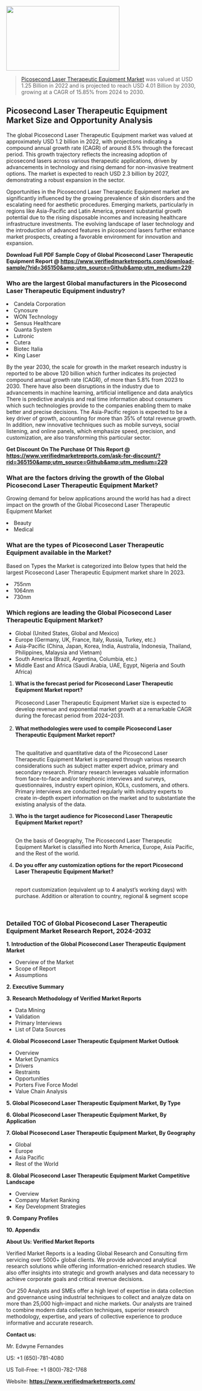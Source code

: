 <img src="https://ffe5etoiles.com/wp-content/uploads/2024/12/MST1-300x171.png" alt="" width="300" height="171" class="alignnone size-medium wp-image-20088" /><blockquote><p><p><a href="https://www.verifiedmarketreports.com/download-sample/?rid=365150&utm_source=Github&utm_medium=229" target="_blank">Picosecond Laser Therapeutic Equipment Market</a> was valued at USD 1.25 Billion in 2022 and is projected to reach USD 4.01 Billion by 2030, growing at a CAGR of 15.85% from 2024 to 2030.</p></blockquote><p><h2>Picosecond Laser Therapeutic Equipment Market Size and Opportunity Analysis</h2><p>The global Picosecond Laser Therapeutic Equipment market was valued at approximately USD 1.2 billion in 2022, with projections indicating a compound annual growth rate (CAGR) of around 8.5% through the forecast period. This growth trajectory reflects the increasing adoption of picosecond lasers across various therapeutic applications, driven by advancements in technology and rising demand for non-invasive treatment options. The market is expected to reach USD 2.3 billion by 2027, demonstrating a robust expansion in the sector.</p><p>Opportunities in the Picosecond Laser Therapeutic Equipment market are significantly influenced by the growing prevalence of skin disorders and the escalating need for aesthetic procedures. Emerging markets, particularly in regions like Asia-Pacific and Latin America, present substantial growth potential due to the rising disposable incomes and increasing healthcare infrastructure investments. The evolving landscape of laser technology and the introduction of advanced features in picosecond lasers further enhance market prospects, creating a favorable environment for innovation and expansion.</p></p><p class=""><strong>Download Full PDF Sample Copy of Global Picosecond Laser Therapeutic Equipment Report @ <a href="https://www.verifiedmarketreports.com/download-sample/?rid=365150&amp;utm_source=Github&amp;utm_medium=229" target="_blank">https://www.verifiedmarketreports.com/download-sample/?rid=365150&amp;utm_source=Github&amp;utm_medium=229</a></strong></p><h3 id="" class="">Who are the largest Global manufacturers in the Picosecond Laser Therapeutic Equipment industry?</h3><p><li>Candela Corporation</li><li> Cynosure</li><li> WON Technology</li><li> Sensus Healthcare</li><li> Quanta System</li><li> Lutronic</li><li> Cutera</li><li> Biotec Italia</li><li> King Laser</li></p><div class=""><div class="" dir="" data-message-author-role="" data-message-id="" data-message-model-slug=""><div class=""><div class=""><div class=""><div class="" dir="" data-message-author-role="" data-message-id="" data-message-model-slug=""><div class=""><div class=""><p>By the year 2030, the scale for growth in the market research industry is reported to be above 120 billion which further indicates its projected compound annual growth rate (CAGR), of more than 5.8% from 2023 to 2030. There have also been disruptions in the industry due to advancements in machine learning, artificial intelligence and data analytics There is predictive analysis and real time information about consumers which such technologies provide to the companies enabling them to make better and precise decisions. The Asia-Pacific region is expected to be a key driver of growth, accounting for more than 35% of total revenue growth. In addition, new innovative techniques such as mobile surveys, social listening, and online panels, which emphasize speed, precision, and customization, are also transforming this particular sector.</p><p><strong>Get Discount On The Purchase Of This Report @&nbsp; <a href="https://www.verifiedmarketreports.com/ask-for-discount/?rid=365150&amp;utm_source=Github&amp;utm_medium=229" target="_blank">https://www.verifiedmarketreports.com/ask-for-discount/?rid=365150&amp;utm_source=Github&amp;utm_medium=229</a></strong></p></div></div></div></div></div></div></div></div><h3 id="" class="">What are the factors driving the growth of the Global Picosecond Laser Therapeutic Equipment Market?</h3><p id="" class="">Growing demand for below applications around the world has had a direct impact on the growth of the Global Picosecond Laser Therapeutic Equipment Market</p><p id="" class=""><li>Beauty</li><li> Medical</li></p><h3 id="" class="">What are the types of Picosecond Laser Therapeutic Equipment available in the Market?</h3><p id="" class="">Based on Types the Market is categorized into Below types that held the largest Picosecond Laser Therapeutic Equipment market share In 2023.</p><p id="" class=""><li>755nm</li><li> 1064nm</li><li> 730nm</li></p><h3 id="" class="">Which regions are leading the Global Picosecond Laser Therapeutic Equipment Market?</h3><ul><li>Global (United States, Global and Mexico)</li><li>Europe (Germany, UK, France, Italy, Russia, Turkey, etc.)</li><li>Asia-Pacific (China, Japan, Korea, India, Australia, Indonesia, Thailand, Philippines, Malaysia and Vietnam)</li><li>South America (Brazil, Argentina, Columbia, etc.)</li><li>Middle East and Africa (Saudi Arabia, UAE, Egypt, Nigeria and South Africa)</li></ul><p><ol><li><strong>What is the forecast period for Picosecond Laser Therapeutic Equipment Market report?<br /></strong><br /><span data-sheets-root="1" data-sheets-value="{&quot;1&quot;:2,&quot;2&quot;:&quot;XXXX size is expected to develop revenue and exponential market growth at a remarkable CAGR during the forecast period from 2024&ndash;2030.&quot;}" data-sheets-userformat="{&quot;2&quot;:12674,&quot;4&quot;:{&quot;1&quot;:2,&quot;2&quot;:16776960},&quot;10&quot;:2,&quot;11&quot;:0,&quot;15&quot;:&quot;Arial&quot;,&quot;16&quot;:12}">Picosecond Laser Therapeutic Equipment Market size is expected to develop revenue and exponential market growth at a remarkable CAGR during the forecast period from 2024&ndash;2031.</span><br /><br /></li><li><strong>What methodologies were used to compile Picosecond Laser Therapeutic Equipment Market report?<br /><br /></strong><p>The qualitative and quantitative data of the&nbsp;Picosecond Laser Therapeutic Equipment Market is prepared through various research considerations such as subject matter expert advice, primary and secondary research. Primary research leverages valuable information from face-to-face and/or telephonic interviews and surveys, questionnaires, industry expert opinion, KOLs, customers, and others. Primary interviews are conducted regularly with industry experts to create in-depth expert information on the market and to substantiate the existing analysis of the data.&nbsp;</p></li><li><strong>Who is the target audience for Picosecond Laser Therapeutic Equipment Market report?<br /><br /></strong><p>On the basis of Geography, The&nbsp;Picosecond Laser Therapeutic Equipment Market is classified into North America, Europe, Asia Pacific, and the Rest of the world.</p></li><li><strong>Do you offer any customization options for the report Picosecond Laser Therapeutic Equipment Market?<br /><br /></strong><p>report customization (equivalent up to 4 analyst&rsquo;s working days) with purchase. Addition or alteration to country, regional &amp; segment scope</p><p>&nbsp;</p></li></ol></p><h3 id="" class="">Detailed TOC of Global Picosecond Laser Therapeutic Equipment Market Research Report, 2024-2032</h3><p id="" class=""><strong>1. Introduction of the Global Picosecond Laser Therapeutic Equipment Market</strong></p><ul><li>Overview of the Market</li><li>Scope of Report</li><li>Assumptions</li></ul><p id="" class=""><strong>2. Executive Summary</strong></p><p id="" class=""><strong>3. Research Methodology of&nbsp;Verified Market Reports</strong></p><ul><li>Data Mining</li><li>Validation</li><li>Primary Interviews</li><li>List of Data Sources</li></ul><p id="" class=""><strong>4. Global Picosecond Laser Therapeutic Equipment Market Outlook</strong></p><ul><li>Overview</li><li>Market Dynamics</li><li>Drivers</li><li>Restraints</li><li>Opportunities</li><li>Porters Five Force Model</li><li>Value Chain Analysis</li></ul><p id="" class=""><strong>5. Global Picosecond Laser Therapeutic Equipment Market, By&nbsp;Type</strong></p><p id="" class=""><strong>6. Global Picosecond Laser Therapeutic Equipment Market, By Application</strong></p><p id="" class=""><strong>7. Global Picosecond Laser Therapeutic Equipment Market, By Geography</strong></p><ul><li>Global</li><li>Europe</li><li>Asia Pacific</li><li>Rest of the World</li></ul><p id="" class=""><strong>8. Global Picosecond Laser Therapeutic Equipment Market Competitive Landscape</strong></p><ul><li>Overview</li><li>Company Market Ranking</li><li>Key Development Strategies</li></ul><p id="" class=""><strong>9. Company Profiles</strong></p><p id="" class=""><strong>10. Appendix</strong></p><p id="" class=""><strong>About Us: Verified Market Reports</strong></p><p id="" class="">Verified Market Reports is a leading Global Research and Consulting firm servicing over 5000+ global clients. We provide advanced analytical research solutions while offering information-enriched research studies. We also offer insights into strategic and growth analyses and data necessary to achieve corporate goals and critical revenue decisions.</p><p id="" class="">Our 250 Analysts and SMEs offer a high level of expertise in data collection and governance using industrial techniques to collect and analyze data on more than 25,000 high-impact and niche markets. Our analysts are trained to combine modern data collection techniques, superior research methodology, expertise, and years of collective experience to produce informative and accurate research.</p><p id="" class=""><strong>Contact us:</strong></p><p id="" class="">Mr. Edwyne Fernandes</p><p id="" class="">US: +1 (650)-781-4080</p><p id="" class="">US Toll-Free: +1 (800)-782-1768</p><p id="" class="">Website: <a target="" data-test-app-aware-link=""><strong>https://www.verifiedmarketreports.com/</strong></a></p>
